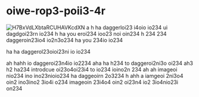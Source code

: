 # oiwe-rop3-poii3-4r
![H7BxVdLXbtaRCUHAVKcdXN](https://github.com/eduffield9er/oeriewreer-errop3-poii3-4r/assets/152788646/ae1ea3da-b852-47dd-a46f-a7af6f61c451)
a
h
ha daggerloi23 i4oio  io234 ui dagdgoi23rn io234 
h
ha you eroi234 ioo23 noi oin234 
h 
234 
234  daggeroin23io4 io2n3o234  ha you 234io io234 

ha
ha daggerol23oioi23ni  io io234 

ah
hahh io daggeroi23n4io io2234 
aha
ha
h234 to daggeroi2ni3o  oi234
ah3
h2
ha234 introdcue oi23o4oi23i4 to io234 ioino2n 234 
ah
ah imageoi  nio234 ino ino23nioio234 ha daggeoirn 2o3234 
h
ahh
a  iamgeoi 2ni3o4 oin2 ino3ino2 3io4i o234 imageoin 23i4o4 oin2 oi23n4 io2 3io4nio23i on234 
